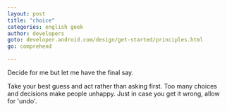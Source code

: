 ```yaml
---
layout: post
title: "choice"
categories: english geek
author: developers
goto: developer.android.com/design/get-started/principles.html
go: comprehend

---
```

Decide for me but let me have the final say.<!-- more -->

Take your best guess and act rather than asking first. Too many choices and decisions make people unhappy. Just in case you get it wrong, allow for 'undo'.
